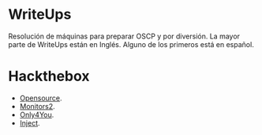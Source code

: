 # WriteUps

Resolución de máquinas para preparar OSCP y por diversión. La mayor parte de WriteUps están en Inglés. Alguno de los primeros está en español.

# Hackthebox
- [Opensource](https://github.com/0xCOrS/WriteUps/blob/main/opensource.md).
- [Monitors2](https://github.com/0xCOrS/WriteUps/blob/main/Monitors2.pdf).
- [Only4You](https://github.com/0xCOrS/WriteUps/blob/main/only4you.pdf).
- [Inject](https://github.com/0xCOrS/WriteUps/blob/main/gihub-inject.pdf).
  
